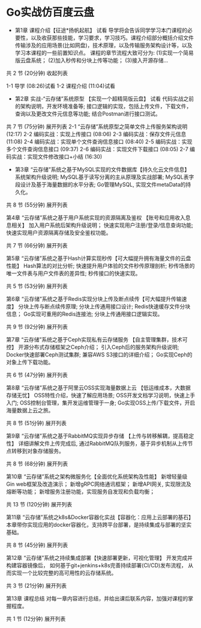 # Go实战仿百度云盘




- 第1章 课程介绍【征途*扬帆起航】 试看
导学将会告诉同学学习本门课程的必要性，以及收获那些技能，学习要求，学习技巧。课程介绍部分概括介绍文件传输涉及的应用场景(比如网盘)，技术原理，以及传输服务架构设计等，以及学习本课程的一些前置知识点。 课程的章节流程大致可分为: (1)实现一个简易版云盘系统； (2)加入秒传和分块上传等功能； (3)接入开源存储...

共 2 节 (20分钟) 收起列表

 1-1 导学 (08:26)试看
 1-2 课程介绍 (11:04)试看


- 第2章 实战-“云存储”系统原型 【实现一个超精简版云盘】 试看
代码实战之前的架构说明，开发环境准备等; 接口逻辑的实现，包括上传文件，下载文件，查询以及更改文件元信息等功能; 结合Postman进行接口测试。

共 7 节 (75分钟) 展开列表
 2-1 “云存储”系统原型之简单文件上传服务架构说明 (12:17)
 2-2 编码实战：实现上传接口 (08:06)
 2-3 编码实战：保存文件元信息 (11:08)
 2-4 编码实战：实现单个文件查询信息接口 (08:40)
 2-5 编码实战：实现多个文件查询信息接口 (09:37)
 2-6 编码实战：实现文件下载接口 (08:05)
 2-7 编码实战：实现文件修改接口+小结 (16:30)


- 第3章 “云存储”系统之基于MySQL实现的文件数据库【持久化云文件信息】
系统架构升级说明; MySQL基于读写分离的主从原理及实战部署; MySQL表字段设计及基于海量数据的水平分表; Go管理MySQL, 实现文件metaData的持久化。

共 8 节 (55分钟) 展开列表

第4章 “云存储”系统之基于用户系统实现的资源隔离及鉴权 【账号和应用收入息息相关】
加入用户系统后架构升级说明； 快速实现用户注册/登录/信息查询功能; 快速实现用户资源隔离存储及安全鉴权功能。

共 7 节 (66分钟) 展开列表

第5章 “云存储”系统之基于Hash计算实现秒传【可大幅提升拥有海量文件的云盘性能】
Hash算法的对比分析; 快速提升用户体验的文件秒传原理剖析; 秒传场景的唯一文件表与用户文件表的差异性; 秒传接口的快速实现。

共 5 节 (53分钟) 展开列表

第6章 “云存储”系统之基于Redis实现分块上传及断点续传【可大幅提升传输速度】
分块上传与断点续传原理; 分块上传通用接口设计; Redis快速缓存文件分块信息； Go实现可重用的Redis连接池; 分块上传通用接口逻辑实现。

共 9 节 (92分钟) 展开列表

第7章 “云存储”系统之基于Ceph实现私有云存储服务 【自主管理集群，技术可控】
开源分布式存储框架之Ceph介绍； 引入Ceph后的服务架构升级说明; Docker快速部署Ceph测试集群; 兼容AWS S3接口的详细介绍； Go实现Ceph的对象上传下载功能。

共 6 节 (47分钟) 展开列表

第8章 “云存储”系统之基于阿里云OSS实现海量数据上云 【低运维成本，大数据存储无忧】
OSS特性介绍，快速了解应用场景; OSS开发文档学习说明，快速上手入门; OSS控制台管理，集开发运维管理于一身; Go实现OSS上传/下载文件，开启海量数据上云之旅。

共 8 节 (51分钟) 展开列表

第9章 “云存储”系统之基于RabbitMQ实现异步存储 【上传与转移解耦，提高稳定性】
详细讲解文件上传完成后, 通过RabbitMQ队列服务，基于异步机制从上传节点转移到对象存储服务。

共 8 节 (68分钟) 展开列表

第10章 “云存储”系统之架构微服务化【全面优化系统架构及性能】
新增轻量级Gin web框架及改造演示； 新增gRPC网络通讯框架； 新增API网关, 实现限流及熔断等功能； 新增服务注册功能，实现服务自发现和负载均衡；

共 13 节 (120分钟) 展开列表

第11章 “云存储”系统之k8s&Docker容器化实战【容器化：应用上云部署的基石】
本章带你实现应用的docker容器化，支持跨平台部署，是持续集成与部署的坚实基础。

共 8 节 (45分钟) 展开列表

第12章 “云存储”系统之持续集成部署【快速部署更新，可视化管理】
开发完成并构建容器镜像后， 如何基于git+jenkins+k8s完善持续部署(CI/CD)发布流程， 从而实现一个比较完整的高可用性的云存储系统。

共 3 节 (21分钟) 展开列表

第13章 课程总结
对每一章内容进行总结，并给出课后联系内容，加强对课程的掌握程度。

共 1 节 (12分钟) 展开列表
